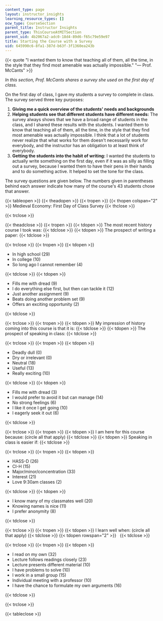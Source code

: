 ```yaml
---
content_type: page
layout: instructor_insights
learning_resource_types: []
ocw_type: CourseSection
parent_title: Instructor Insights
parent_type: ThisCourseAtMITSection
parent_uid: 4b2067a2-adc0-18d4-89d6-f65c79e59e97
title: Starting the Course with a Survey
uid: 645990c6-8fa1-387d-b63f-3f1360ea243b
---
```


{{< quote "I wanted them to know that teaching all of them, all the time, in the style that they find most amenable was actually impossible." "— Prof. McCants" >}}

_In this section, Prof. McCants shares a survey she used on the first day of class._

On the first day of class, I gave my students a survey to complete in class. The survey served three key purposes:

1.  **Giving me a quick overview of the students' needs and backgrounds**
2.  **Helping students see that different students have different needs:** The survey always shows that we have a broad range of students in the class, and I shared these results with the students. I wanted them to know that teaching all of them, all the time, in the style that they find most amenable was actually impossible. I think that a lot of students never realize that what works for them doesn't necessarily work for everybody, and the instructor has an obligation to at least think of everybody.
3.  **Getting the students into the habit of writing:** I wanted the students to actually write something on the first day, even if it was as silly as filling out a survey, because I wanted them to have their pens in their hands and to do something active. It helped to set the tone for the class.

The survey questions are given below. The numbers given in parentheses behind each answer indicate how many of the course's 43 students chose that answer.

{{< tableopen >}}
{{< theadopen >}}
{{< tropen >}}
{{< thopen colspan="2" >}}
Medieval Economy: First Day of Class Survey
{{< thclose >}}

{{< trclose >}}

{{< theadclose >}}
{{< tropen >}}
{{< tdopen >}}
The most recent history course I took was:
{{< tdclose >}}
{{< tdopen >}}
The prospect of writing a paper:
{{< tdclose >}}

{{< trclose >}}
{{< tropen >}}
{{< tdopen >}}


*   In high school (29)
*   In college (10)
*   So long ago I cannot remember (4)


{{< tdclose >}}
{{< tdopen >}}


*   Fills me with dread (9)
*   I do everything else first, but then can tackle it (12)
*   Just another assignment (9)
*   Beats doing another problem set (9)
*   Offers an exciting opportunity (2)


{{< tdclose >}}

{{< trclose >}}
{{< tropen >}}
{{< tdopen >}}
My impression of history coming into this course is that it is:
{{< tdclose >}}
{{< tdopen >}}
The prospect of speaking in class:
{{< tdclose >}}

{{< trclose >}}
{{< tropen >}}
{{< tdopen >}}


*   Deadly dull (0)
*   Dry or irrelevant (0)
*   Neutral (18)
*   Useful (13)
*   Really exciting (10)


{{< tdclose >}}
{{< tdopen >}}


*   Fills me with dread (3)
*   I would prefer to avoid it but can manage (14)
*   No strong feelings (6)
*   I like it once I get going (10)
*   I eagerly seek it out (6)


{{< tdclose >}}

{{< trclose >}}
{{< tropen >}}
{{< tdopen >}}
I am here for this course because: (circle all that apply)
{{< tdclose >}}
{{< tdopen >}}
Speaking in class is easier if:
{{< tdclose >}}

{{< trclose >}}
{{< tropen >}}
{{< tdopen >}}


*   HASS-D (26)
*   CI-H (15)
*   Major/minor/concentration (33)
*   Interest (21)
*   Love 9:30am classes (2)


{{< tdclose >}}
{{< tdopen >}}


*   I know many of my classmates well (20)
*   Knowing names is nice (11)
*   I prefer anonymity (8)


{{< tdclose >}}

{{< trclose >}}
{{< tropen >}}
{{< tdopen >}}
I learn well when: (circle all that apply)
{{< tdclose >}}
{{< tdopen rowspan="2" >}}
 
{{< tdclose >}}

{{< trclose >}}
{{< tropen >}}
{{< tdopen >}}


*   I read on my own (32)
*   Lecture follows readings closely (23)
*   Lecture presents different material (10)
*   I have problems to solve (10)
*   I work in a small group (15)
*   Individual meeting with a professor (10)
*   I have the chance to formulate my own arguments (16)


{{< tdclose >}}

{{< trclose >}}

{{< tableclose >}}